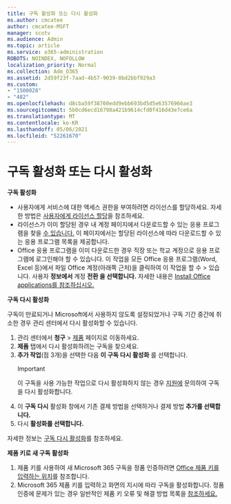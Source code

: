 ```yaml
---
title: 구독 활성화 또는 다시 활성화
ms.author: cmcatee
author: cmcatee-MSFT
manager: scotv
ms.audience: Admin
ms.topic: article
ms.service: o365-administration
ROBOTS: NOINDEX, NOFOLLOW
localization_priority: Normal
ms.collection: Adm_O365
ms.assetid: 2d59f23f-7aad-4b57-9039-0bd2bbf929a3
ms.custom:
- "1500028"
- "482"
ms.openlocfilehash: d8cba59f38760edd9ebb693bd5d5e63576966ae3
ms.sourcegitcommit: 5b0cd6ecd16798a421b9614cfd0f416d43e7ce6a
ms.translationtype: MT
ms.contentlocale: ko-KR
ms.lasthandoff: 05/06/2021
ms.locfileid: "52261670"
---
```

# <a name="activate-or-reactivate-a-subscription"></a>구독 활성화 또는 다시 활성화

**구독 활성화**

- 사용자에게 서비스에 대한 액세스 권한을 부여하려면 라이선스를 할당하세요. 자세한 방법은 [사용자에게 라이선스 할당](https://docs.microsoft.com/microsoft-365/admin/manage/assign-licenses-to-users)을 참조하세요.
- 라이선스가 이미 할당된 경우 내 계정 페이지에서 다운로드할 수 있는 응용 프로그램을 찾을 [수 있습니다.](https://portal.office.com/account/#installs) 이 페이지에서는 할당된 라이선스에 따라 다운로드할 수 있는 응용 프로그램 목록을 제공합니다.
- Office 응용 프로그램을 이미 다운로드한 경우 직장 또는 학교 계정으로 응용 프로그램에 로그인해야 할 수 있습니다. 이 작업을 모든 Office 응용 프로그램(Word, Excel 등)에서 파일 Office 계정(아래쪽 근처)을 클릭하여 이 작업을 할 수  >   있습니다. 사용자 **정보에서** 계정 **전환 을 선택합니다.** 자세한 내용은 [Install Office applications를 참조하십시오.](https://docs.microsoft.com/microsoft-365/admin/setup/install-applications)

**구독 다시 활성화**

구독이 만료되거나 Microsoft에서 사용하지 않도록 설정되었거나 구독 기간 중간에 취소한 경우 관리 센터에서 다시 활성화할 수 있습니다.
  
1. 관리 센터에서 **청구** > [제품](https://go.microsoft.com/fwlink/p/?linkid=842054) 페이지로 이동하세요.
2. **제품** 탭에서 다시 활성화하려는 구독을 찾으세요.
3. **추가 작업**(점 3개)을 선택한 다음 **이 구독 다시 활성화** 를 선택합니다.
    > [!IMPORTANT]
    > 이 구독을 사용  가능한 작업으로 다시 활성화하지 않는 경우 [지원에](/microsoft-365/admin/contact-support-for-business-products) 문의하여 구독을 다시 활성화합니다.
4. 이 **구독 다시** 활성화 창에서 기존 결제 방법을 선택하거나 결제 방법 **추가를 선택합니다.**
5. 다시 **활성화를 선택합니다.**

자세한 정보는 [구독 다시 활성화](https://docs.microsoft.com/microsoft-365/commerce/subscriptions/reactivate-your-subscription)를 참조하세요.

**제품 키로 새 구독 활성화**

1. 제품 키를 사용하여 새 Microsoft 365 구독을 정품 인증하려면 [Office 제품 키를 입력하는 위치](https://support.office.com/article/where-to-enter-your-office-product-key-0a82e5ae-739e-4b92-a6f4-2ec780c185db)를 참조합니다.
2. Microsoft 365 제품 키를 입력하고 화면의 지시에 따라 구독을 활성화합니다. 정품 인증에 문제가 있는 경우 일반적인 제품 키 오류 및 해결 방법 목록을 [참조하세요.](https://docs.microsoft.com/microsoft-365/commerce/product-key-errors-and-solutions)